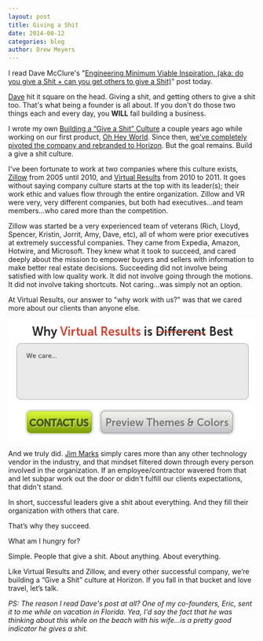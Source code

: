 ```yaml
---
layout: post
title: Giving a Shit
date: 2014-08-12
categories: blog
author: Drew Meyers
---
```


I read Dave McClure's "<a href="https://medium.com/@davemcclure/engineering-minimum-viable-inspiration-5e4a776aecdb">Engineering Minimum Viable Inspiration. (aka: do you give a Shit + can you get others to give a Shit)</a>" post today.

<a href="https://twitter.com/davemcclure">Dave</a> hit it square on the head. Giving a shit, and getting others to give a shit too. That's what being a founder is all about. If you don't do those two things each and every day, you <strong>WILL</strong> fail building a business.

I wrote my own [Building a “Give a Shit” Culture](http://blog.ohheyworld.com/the-give-a-shit-culture/) a couple years ago while working on our first product, [Oh Hey World](http://www.ohheyworld.com). Since then, [we've completely pivoted the company and rebranded to Horizon](http://www.horizonapp.co/blog/horizon-missed-connections). But the goal remains. Build a give a shit culture.

I've been fortunate to work at two companies where this culture exists, [Zillow](http://www.zillow.com) from 2005 until 2010, and [Virtual Results](http://virtualresults.com/) from 2010 to 2011. It goes without saying company culture starts at the top with its leader(s); their work ethic and values flow through the entire organization. Zillow and VR were very, very different companies, but both had executives...and team members...who cared more than the competition.

Zillow was started be a very experienced team of veterans (Rich, Lloyd, Spencer, Kristin, Jorrit, Amy, Dave, etc), all of whom were prior executives at extremely successful companies. They came from Expedia, Amazon, Hotwire, and Microsoft. They knew what it took to succeed, and cared deeply about the mission to empower buyers and sellers with information to make better real estate decisions. Succeeding did not involve being satisfied with low quality work. It did not involve going through the motions. It did not involve taking shortcuts. Not caring...was simply not an option.

At Virtual Results, our answer to "why work with us?" was that we cared more about our clients than anyone else.

<img src="assets/blog-2014-08-12-virtual-results-care.png">

And we truly did. [Jim Marks](https://twitter.com/jimmarks) simply cares more than any other technology vendor in the industry, and that mindset filtered down through every person involved in the organization. If an employee/contractor wavered from that and let subpar work out the door or didn't fulfill our clients expectations, that didn't stand.

In short, successful leaders give a shit about everything. And they fill their organization with others that care.

That’s why they succeed.

What am I hungry for?

Simple. People that give a shit. About anything. About everything.

Like Virtual Results and Zillow, and every other successful company, we’re building a “Give a Shit” culture at Horizon. If you fall in that bucket and love travel, let’s talk.

<em>PS: The reason I read Dave's post at all? One of my co-founders, Eric, sent it to me while on vacation in Florida. Yea, I'd say the fact that he was thinking about this while on the beach with his wife...is a pretty good indicator he gives a shit.</em>